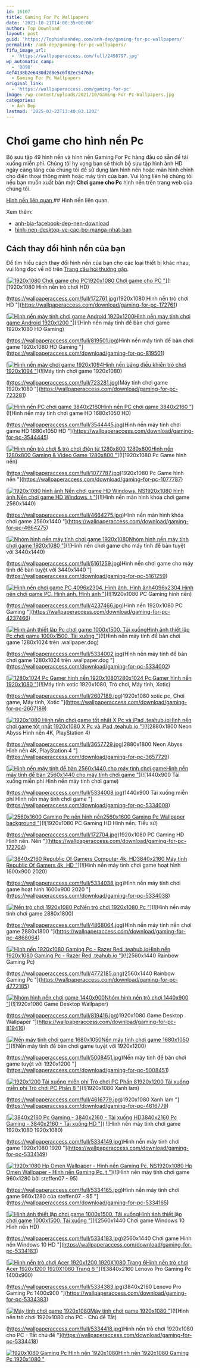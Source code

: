 ```yaml
---
id: 16107
title: Gaming For Pc Wallpapers
date: '2021-10-21T14:00:35+00:00'
author: Top Download
layout: post
guid: 'https://Tophinhanhdep.com/anh-dep/gaming-for-pc-wallpapers/'
permalink: /anh-dep/gaming-for-pc-wallpapers/
fifu_image_url:
  - 'https://wallpaperaccess.com/full/2458797.jpg'
wp_automatic_camp:
  - '8098'
4ef4138b2e6430d2d8e5c6f82ec54763:
  - Gaming For Pc Wallpapers
original_link:
  - 'https://wallpaperaccess.com/gaming-for-pc'
image: /wp-content/uploads/2021/10/Gaming-For-Pc-Wallpapers.jpg
categories:
  - Ảnh Đẹp
lastmod: '2025-03-22T13:40:03.120Z'
---
```

# Chơi game cho hình nền Pc

Bộ sưu tập 49 hình nền và hình nền Gaming For Pc hàng đầu có sẵn để tải xuống miễn phí. Chúng tôi hy vọng bạn sẽ thích bộ sưu tập hình ảnh HD ngày càng tăng của chúng tôi để sử dụng làm hình nền hoặc màn hình chính cho điện thoại thông minh hoặc máy tính của bạn. Vui lòng liên hệ chúng tôi nếu bạn muốn xuất bản một **Chơi game cho Pc** hình nền trên trang web của chúng tôi.

[Hình nền liên quan ](#related) ## Hình nền liên quan.

   
 Xem thêm:

   
- [anh-bia-facebook-dep-nen-download](https://tophinhanhdep.com/anh-bia/anh-bia-facebook-dep-nen-download/)
- [hinh-nen-desktop-ve-cac-bo-manga-nhat-ban](https://tophinhanhdep.com/anh-anime/hinh-nen-desktop-ve-cac-bo-manga-nhat-ban/)

## Cách thay đổi hình nền của bạn

Để tìm hiểu cách thay đổi hình nền của bạn cho các loại thiết bị khác nhau, vui lòng đọc về nó trên [Trang câu hỏi thường gặp](https://tophinhanhdep.com/faq/).

  
[[![1920x1080 Chơi game cho PC](https://wallpaperaccess.com/full/2458797.jpg)1920x1080 Chơi game cho PC "](https://wallpaperaccess.com/download/gaming-for-pc-2458797)](![1920x1080 Hình nền trò chơi HD)

(https://wallpaperaccess.com/full/172761.jpg)1920x1080 Hình nền trò chơi HD "](https://wallpaperaccess.com/download/gaming-for-pc-172761)

[[![Hình nền máy tính chơi game Android 1920x1200](https://wallpaperaccess.com/full/2975814.jpg)Hình nền máy tính chơi game Android 1920x1200 "](https://wallpaperaccess.com/download/gaming-for-pc-2975814)](![Hình nền máy tính để bàn chơi game 1920x1080 HD Gaming)

(https://wallpaperaccess.com/full/819501.jpg)Hình nền máy tính để bàn chơi game 1920x1080 HD Gaming "](https://wallpaperaccess.com/download/gaming-for-pc-819501)

[[![Hình nền máy chơi game 1920x1094](https://wallpaperaccess.com/full/7450.jpg)Hình nền bảng điều khiển trò chơi 1920x1094 "](https://wallpaperaccess.com/download/gaming-for-pc-7450)](![Máy tính chơi game 1920x1080)

(https://wallpaperaccess.com/full/723281.jpg)Máy tính chơi game 1920x1080 "](https://wallpaperaccess.com/download/gaming-for-pc-723281)

[[![Hình nền PC chơi game 3840x2160](https://wallpaperaccess.com/full/753324.jpg)Hình nền PC chơi game 3840x2160 "](https://wallpaperaccess.com/download/gaming-for-pc-753324)](![Hình nền máy tính chơi game HD 1680x1050 HD)

(https://wallpaperaccess.com/full/3544445.jpg)Hình nền máy tính chơi game HD 1680x1050 HD "](https://wallpaperaccess.com/download/gaming-for-pc-3544445)

[[![Hình nền trò chơi & trò chơi điện tử 1280x800 1280x800](https://wallpaperaccess.com/full/713004.jpg)Hình nền 1280x800 Gaming &amp; Video Game 1280x800 "](https://wallpaperaccess.com/download/gaming-for-pc-713004)](![1920x1080 Pc Game hình nền)

(https://wallpaperaccess.com/full/1077787.jpg)1920x1080 Pc Game hình nền "](https://wallpaperaccess.com/download/gaming-for-pc-1077787)

[[![1920x1080 hình ảnh Nền chơi game HD Windows.  NS](https://wallpaperaccess.com/full/2567302.jpg)1920x1080 hình ảnh Nền chơi game HD Windows. t "](https://wallpaperaccess.com/download/gaming-for-pc-2567302)](![Hình nền màn hình khóa chơi game 2560x1440)

(https://wallpaperaccess.com/full/4664275.jpg)Hình nền màn hình khóa chơi game 2560x1440 "](https://wallpaperaccess.com/download/gaming-for-pc-4664275)

[[![Nhóm hình nền máy tính chơi game 1920x1080](https://wallpaperaccess.com/full/521949.jpg)Nhóm hình nền máy tính chơi game 1920x1080 "](https://wallpaperaccess.com/download/gaming-for-pc-521949)](![Hình nền chơi game cho máy tính để bàn tuyệt vời 3440x1440)

(https://wallpaperaccess.com/full/5161259.jpg)Hình nền chơi game cho máy tính để bàn tuyệt vời 3440x1440 "](https://wallpaperaccess.com/download/gaming-for-pc-5161259)

[[![Hình nền chơi game PC 4096x2304, Hình ảnh, Hình ảnh](https://wallpaperaccess.com/full/172703.jpg)4096x2304 Hình nền chơi game PC, Hình ảnh, Hình ảnh "](https://wallpaperaccess.com/download/gaming-for-pc-172703)](![1920x1080 PC Gaming hình nền)

(https://wallpaperaccess.com/full/4237466.jpg)Hình nền 1920x1080 PC Gaming "](https://wallpaperaccess.com/download/gaming-for-pc-4237466)

[[![Hình ảnh thiết lập Pc chơi game 1000x1500.  Tải xuống](https://wallpaperaccess.com/full/5008402.jpg)Hình ảnh thiết lập Pc chơi game 1000x1500. Tải xuống "](https://wallpaperaccess.com/download/gaming-for-pc-5008402)](![Hình nền máy tính để bàn chơi game 1280x1024 trên .wallpaper.dog)

(https://wallpaperaccess.com/full/5334002.jpg)Hình nền máy tính để bàn chơi game 1280x1024 trên .wallpaper.dog "](https://wallpaperaccess.com/download/gaming-for-pc-5334002)

[[![1280x1024 Pc Gamer hình nền 1920x1080](https://wallpaperaccess.com/full/5008405.jpg)1280x1024 Pc Gamer hình nền 1920x1080 "](https://wallpaperaccess.com/download/gaming-for-pc-5008405)](![Máy tính xotic 1920x1080, Trò chơi, Máy tính, Xotic)

(https://wallpaperaccess.com/full/2607189.jpg)1920x1080 xotic pc, Chơi game, Máy tính, Xotic "](https://wallpaperaccess.com/download/gaming-for-pc-2607189)

[[![1920x1080 Hình nền chơi game tốt nhất X Pc và iPad .teahub.io](https://wallpaperaccess.com/full/5033050.jpg)Hình nền chơi game tốt nhất 1920x1080 X Pc và iPad .teahub.io "](https://wallpaperaccess.com/download/gaming-for-pc-5033050)](![2880x1800 Neon Abyss Hình nền 4K, PlayStation 4)

(https://wallpaperaccess.com/full/3657729.jpg)2880x1800 Neon Abyss Hình nền 4K, PlayStation 4 "](https://wallpaperaccess.com/download/gaming-for-pc-3657729)

[[![Hình nền máy tính để bàn 2560x1440 cho máy tính chơi game](https://wallpaperaccess.com/full/4922667.jpg)Hình nền máy tính để bàn 2560x1440 cho máy tính chơi game "](https://wallpaperaccess.com/download/gaming-for-pc-4922667)](![1440x900 Tải xuống miễn phí Hình nền máy tính chơi game)

(https://wallpaperaccess.com/full/5334008.jpg)1440x900 Tải xuống miễn phí Hình nền máy tính chơi game "](https://wallpaperaccess.com/download/gaming-for-pc-5334008)

[[![2560x1600 Gaming Pc nền hình nền](https://wallpaperaccess.com/full/5334014.jpg)2560x1600 Gaming Pc Wallpaper background "](https://wallpaperaccess.com/download/gaming-for-pc-5334014)](![1920x1080 PC Gaming HD Hình nền.  Tiểu sử)

(https://wallpaperaccess.com/full/172704.jpg)1920x1080 PC Gaming HD Hình nền. Nền "](https://wallpaperaccess.com/download/gaming-for-pc-172704)

[[![3840x2160 Republic Of Gamers Computer 4k, HD](https://wallpaperaccess.com/full/5334027.jpg)3840x2160 Máy tính Republic Of Gamers 4k, HD "](https://wallpaperaccess.com/download/gaming-for-pc-5334027)](![Hình nền máy tính chơi game hoạt hình 1600x900 2020)

(https://wallpaperaccess.com/full/5334038.jpg)Hình nền máy tính chơi game hoạt hình 1600x900 2020 "](https://wallpaperaccess.com/download/gaming-for-pc-5334038)

[[![Nền trò chơi 1920x1080 Pc](https://wallpaperaccess.com/full/5334051.jpg)Nền trò chơi 1920x1080 Pc "](https://wallpaperaccess.com/download/gaming-for-pc-5334051)](![Hình nền máy tính chơi game 2880x1800)

(https://wallpaperaccess.com/full/4868064.jpg)Hình nền máy tính nền chơi game 2880x1800 "](https://wallpaperaccess.com/download/gaming-for-pc-4868064)

[[![Hình nền 1920x1080 Gaming Pc - Razer Red .teahub.io](https://wallpaperaccess.com/full/5334071.jpg)Hình nền 1920x1080 Gaming Pc - Razer Red .teahub.io "](https://wallpaperaccess.com/download/gaming-for-pc-5334071)](![2560x1440 Rainbow Gaming Pc)

(https://wallpaperaccess.com/full/4772185.png)2560x1440 Rainbow Gaming Pc "](https://wallpaperaccess.com/download/gaming-for-pc-4772185)

[[![Nhóm hình nền chơi game 1440x900](https://wallpaperaccess.com/full/3790101.png)Nhóm hình nền trò chơi 1440x900 "](https://wallpaperaccess.com/download/gaming-for-pc-3790101)](![1920x1080 Game Desktop Wallpaper)

(https://wallpaperaccess.com/full/819416.jpg)1920x1080 Game Desktop Wallpaper "](https://wallpaperaccess.com/download/gaming-for-pc-819416)

[[![Nền máy tính chơi game 1680x1050](https://wallpaperaccess.com/full/5334085.jpg)Nền máy tính chơi game 1680x1050 "](https://wallpaperaccess.com/download/gaming-for-pc-5334085)](![Nền máy tính để bàn chơi game tuyệt vời 1920x1200)

(https://wallpaperaccess.com/full/5008451.jpg)Nền máy tính để bàn chơi game tuyệt vời 1920x1200 "](https://wallpaperaccess.com/download/gaming-for-pc-5008451)

[[![1920x1200 Tải xuống miễn phí Trò chơi PC Phần 8](https://wallpaperaccess.com/full/5334120.jpg)1920x1200 Tải xuống miễn phí Trò chơi PC Phần 8 "](https://wallpaperaccess.com/download/gaming-for-pc-5334120)](![1920x1080 Xanh lam)

(https://wallpaperaccess.com/full/4616779.jpg)1920x1080 Xanh lam "](https://wallpaperaccess.com/download/gaming-for-pc-4616779)

[[![3840x2160 Pc Gaming - 3840x2160 - Tải xuống HD](https://wallpaperaccess.com/full/5334135.jpg)3840x2160 Pc Gaming - 3840x2160 - Tải xuống HD "](https://wallpaperaccess.com/download/gaming-for-pc-5334135)]( ![Hình nền máy tính chơi game 1920x1080 1920x1080)

(https://wallpaperaccess.com/full/5334149.jpg)Hình nền máy tính chơi game 1920x1080 1920 "](https://wallpaperaccess.com/download/gaming-for-pc-5334149)

[[![1920x1080 Hp Omen Wallpaper - Hình nền Gaming Pc.  NS](https://wallpaperaccess.com/full/1966407.jpg)1920x1080 Hp Omen Wallpaper - Hình nền Gaming Pc. t "](https://wallpaperaccess.com/download/gaming-for-pc-1966407)](![Hình nền máy tính chơi game 960x1280 bởi steffen07 - 95)

(https://wallpaperaccess.com/full/5334165.jpg)Hình nền máy tính chơi game 960x1280 của steffen07 - 95 "](https://wallpaperaccess.com/download/gaming-for-pc-5334165)

[[![Hình ảnh thiết lập chơi game 1000x1500.  Tải xuống](https://wallpaperaccess.com/full/4868069.jpg)Hình ảnh thiết lập chơi game 1000x1500. Tải xuống "](https://wallpaperaccess.com/download/gaming-for-pc-4868069)](![2560x1440 Chơi game Windows 10 Hình nền HD)

(https://wallpaperaccess.com/full/5334183.jpg)2560x1440 Chơi game Hình nền Windows 10 HD "](https://wallpaperaccess.com/download/gaming-for-pc-5334183)

[[![Hình nền trò chơi Acer 1920x1200 1920X1080 Trang 6](https://wallpaperaccess.com/full/5334200.jpg)Hình nền trò chơi Acer 1920x1200 1920X1080 Trang 6 "](https://wallpaperaccess.com/download/gaming-for-pc-5334200)](![3840x2160 Lenovo Pro Gaming Pc 1400x900)

(https://wallpaperaccess.com/full/5334383.jpg)3840x2160 Lenovo Pro Gaming Pc 1400x900 "](https://wallpaperaccess.com/download/gaming-for-pc-5334383)

[[![Máy tính chơi game 1920x1080](https://wallpaperaccess.com/full/932071.jpg)Máy tính chơi game 1920x1080 "](https://wallpaperaccess.com/download/gaming-for-pc-932071)](![Hình nền trò chơi 1920x1080 cho PC - Chủ đề Tắt)

(https://wallpaperaccess.com/full/5334418.jpg)Hình nền trò chơi 1920x1080 cho PC - Tắt chủ đề "](https://wallpaperaccess.com/download/gaming-for-pc-5334418)

[![1920x1080 Gaming Pc Hình nền 1920x1080](https://wallpaperaccess.com/full/3042550.jpg)Hình nền 1920x1080 Gaming Pc 1920x1080 "](https://wallpaperaccess.com/download/gaming-for-pc-3042550)

